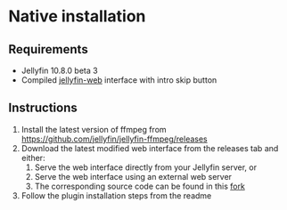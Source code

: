 # Native installation

## Requirements

* Jellyfin 10.8.0 beta 3
* Compiled [jellyfin-web](https://github.com/ConfusedPolarBear/jellyfin-web/tree/intros) interface with intro skip button

## Instructions

1. Install the latest version of ffmpeg from https://github.com/jellyfin/jellyfin-ffmpeg/releases
2. Download the latest modified web interface from the releases tab and either:
    1. Serve the web interface directly from your Jellyfin server, or
    2. Serve the web interface using an external web server
    3. The corresponding source code can be found in this [fork](https://github.com/ConfusedPolarBear/jellyfin-web/tree/intros)
3. Follow the plugin installation steps from the readme
